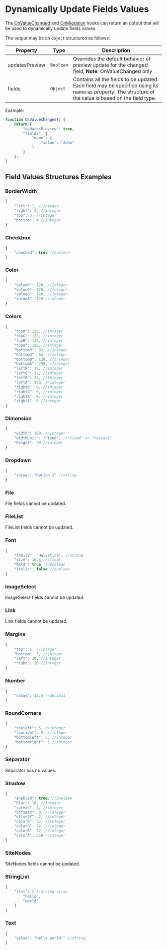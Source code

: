 # Dynamically Update Fields Values

The [OnValueChanged](user-input-fields.md) and [OnMigration](hooks.md) hooks can return an output that will be used to dynamically update fields values.

The output may be an `Object` structured as follows:

|Property      |Type     |Description                                                                                                                                          |
|--------------|---------|-----------------------------------------------------------------------------------------------------------------------------------------------------|
|updatesPreview|`Boolean`|Overrides the default behavior of preview update for the changed field. **Note**: OnValueChanged only                                                |
|fields        |`Object` |Contains all the fields to be updated. Each field may be specified using its name as property. The structure of the value is based on the field type.|

Example:

```js
function OnValueChanged() {
    return {
        "updatesPreview": true,
        "fields": {
            "name": {
                "value": "John"
            }
        }
    };
}
```

## Field Values Structures Examples

### BorderWidth

```js
{
    "left": 1, //integer
    "right": 2, //integer
    "top": 3, //integer
    "bottom": 4 //integer
}
```

### Checkbox

```js
{
    "checked": true //boolean
}
```

### Color

```js
{
    "valueR": 128, //integer
    "valueG": 128, //integer
    "valueB": 128, //integer
    "valueA": 128 //integer
}
```

### Colors

```js
{
    "topR": 128, //integer
    "topG": 128, //integer
    "topB": 128, //integer
    "topA": 128, //integer
    "bottomR": 32, //integer
    "bottomG": 64, //integer
    "bottomB": 128, //integer
    "bottomA": 256, //integer
    "leftR": 32, //integer
    "leftG": 32, //integer
    "leftB": 32, //integer
    "leftA": 256, //integer
    "rightR": 0, //integer
    "rightG": 0, //integer
    "rightB": 0, //integer
    "rightA": 0 //integer
}
```

### Dimension

```js
{
    "width": 100, //integer
    "widthUnit": "Fixed", //"Fixed" or "Percent"
    "height": 50 //integer
}
```

### Dropdown

```js
{
    "value": "Option 1" //string
}
```

### File

File fields cannot be updated.

### FileList

FileList fields cannot be updated.

### Font

```js
{
    "family": "Helvetica", //string
    "size": 10.5, //float
    "bold": true, //boolean
    "italic": false //boolean
}
```

### ImageSelect

ImageSelect fields cannot be updated.

### Link

Link fields cannot be updated.

### Margins

```js
{
    "top": 5, //integer
    "bottom": 5, //integer
    "left": 10, //integer
    "right": 10 //integer
}
```

### Number

```js
{
    "value": 12.5 //decimal
}
```

### RoundCorners

```js
{
    "topleft": 5, //integer
    "topright": 5, //integer
    "bottomleft": 5, //integer
    "bottomright": 5 //integer
}
```

### Separator

Separator has no values.

### Shadow

```js
{
    "enabled": true, //boolean
    "blur": 10, //integer
    "spread": 5, //integer
    "offsetX": 0, //integer
    "offsetY": 2, //integer
    "colorR": 32, //integer
    "colorG": 32, //integer
    "colorB": 32, //integer
    "colorA": 256 //integer
}
```

### SiteNodes

SiteNodes fields cannot be updated.

### StringList

```js
{
    "list": [ //string array
        "hello",
        "world"
    ]
}
```

### Text

```js
{
    "value": "Hello world!" //string
}
```